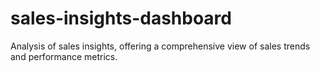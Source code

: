 # sales-insights-dashboard
Analysis of sales insights, offering a comprehensive view of sales trends and performance metrics.
